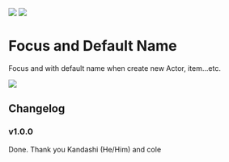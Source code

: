 ![](https://img.shields.io/badge/Foundry-v0.6.2-informational)
<a href="https://patreon.com/HKTRPG"><img src="https://img.shields.io/endpoint.svg?url=https://shieldsio-patreon.vercel.app/api/?username=HKTRPG&type=patrons" /></a>


# Focus and Default Name

Focus and with default name when create new Actor, item...etc.

![](./readme.gif)



## Changelog

### v1.0.0

Done. Thank you Kandashi (He/Him) and cole
